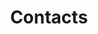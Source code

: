 ---
layout: home
title: Contacts
permalink: /contacts/
excerpt: Project Portal
show_excerpts: true
paginate: true
entries_layout: list
---